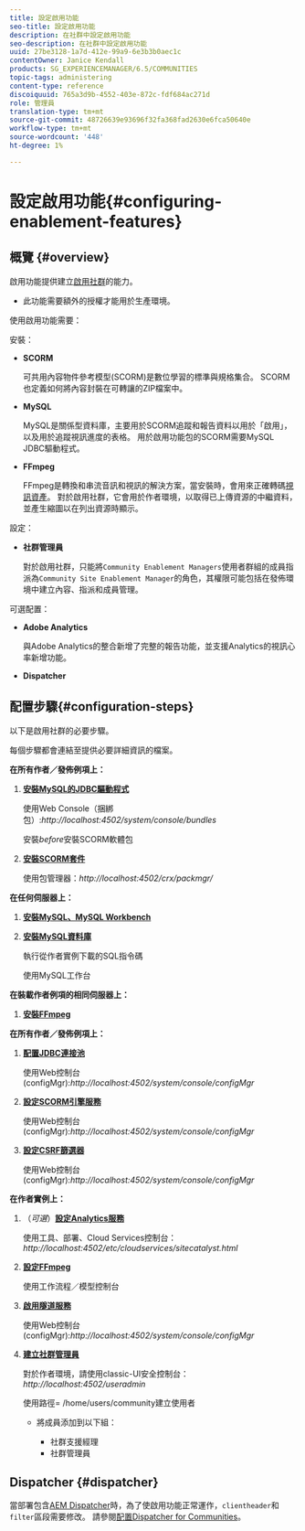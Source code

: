 ```yaml
---
title: 設定啟用功能
seo-title: 設定啟用功能
description: 在社群中設定啟用功能
seo-description: 在社群中設定啟用功能
uuid: 27be3128-1a7d-412e-99a9-6e3b3b0aec1c
contentOwner: Janice Kendall
products: SG_EXPERIENCEMANAGER/6.5/COMMUNITIES
topic-tags: administering
content-type: reference
discoiquuid: 765a3d9b-4552-403e-872c-fdf684ac271d
role: 管理員
translation-type: tm+mt
source-git-commit: 48726639e93696f32fa368fad2630e6fca50640e
workflow-type: tm+mt
source-wordcount: '448'
ht-degree: 1%

---
```



# 設定啟用功能{#configuring-enablement-features}

## 概覽 {#overview}

啟用功能提供建立[啟用社群](overview.md#enablement-community)的能力。

* 此功能需要額外的授權才能用於生產環境。

使用啟用功能需要：

安裝：

* **SCORM**

   可共用內容物件參考模型(SCORM)是數位學習的標準與規格集合。 SCORM也定義如何將內容封裝在可轉讓的ZIP檔案中。

* **MySQL**

   MySQL是關係型資料庫，主要用於SCORM追蹤和報告資料以用於「啟用」，以及用於追蹤視訊進度的表格。 用於啟用功能包的SCORM需要MySQL JDBC驅動程式。

* **FFmpeg**

   FFmpeg是轉換和串流音訊和視訊的解決方案，當安裝時，會用來正確轉碼[視訊資產](../../help/sites-authoring/default-components-foundation.md#video)。 對於啟用社群，它會用於作者環境，以取得已上傳資源的中繼資料，並產生縮圖以在列出資源時顯示。

設定：

* **社群管理員**

   對於啟用社群，只能將`Community Enablement Managers`使用者群組的成員指派為`Community Site Enablement Manager`的角色，其權限可能包括在發佈環境中建立內容、指派和成員管理。

可選配置：

* **Adobe Analytics**

   與Adobe Analytics的整合新增了完整的報告功能，並支援Analytics的視訊心率新增功能。

* **Dispatcher**

## 配置步驟{#configuration-steps}

以下是啟用社群的必要步驟。

每個步驟都會連結至提供必要詳細資訊的檔案。

**在所有作者／發佈例項上：**

1. **[安裝MySQL的JDBC驅動程式](deploy-communities.md#jdbc-driver-for-mysql)**

   使用Web Console（捆綁包）:*http://localhost:4502/system/console/bundles*

   安裝&#x200B;*before*&#x200B;安裝SCORM軟體包

1. **[安裝SCORM套件](deploy-communities.md#scorm-package)**


   使用包管理器：*http://localhost:4502/crx/packmgr/*

**在任何伺服器上：**

1. **[安裝MySQL、MySQL Workbench](mysql.md)**

1. **[安裝MySQL資料庫](mysql.md#database-setup)**

   執行從作者實例下載的SQL指令碼

   使用MySQL工作台

**在裝載作者例項的相同伺服器上：**

1. **[安裝FFmpeg](ffmpeg.md)**

**在所有作者／發佈例項上：**

1. **[配置JDBC連接池](mysql.md#configure-jdbc-connections)**

   使用Web控制台(configMgr):*http://localhost:4502/system/console/configMgr*

1. **[設定SCORM引擎服務](mysql.md#aem-communities-scormengine-service)**

   使用Web控制台(configMgr):*http://localhost:4502/system/console/configMgr*

1. **[設定CSRF篩選器](mysql.md#adobe-granite-csrf-filter)**

   使用Web控制台(configMgr):*http://localhost:4502/system/console/configMgr*

**在作者實例上：**

1. （*可選*）**[設定Analytics服務](analytics.md)**

   使用工具、部署、Cloud Services控制台：*http://localhost:4502/etc/cloudservices/sitecatalyst.html*

1. **[設定FFmpeg](ffmpeg.md#configure-ffmpeg-transcoding-service)**

   使用工作流程／模型控制台

1. **[啟用隧道服務](deploy-communities.md#tunnel-service-on-author)**

   使用Web控制台(configMgr):*http://localhost:4502/system/console/configMgr*

1. **[建立社群管理員](users.md#creating-community-members)**

   對於作者環境，請使用classic-UI安全控制台：*http://localhost:4502/useradmin*

   使用路徑= /home/users/community建立使用者

   * 將成員添加到以下組：

      * 社群支援經理
      * 社群管理員

## Dispatcher {#dispatcher}

當部署包含[AEM Dispatcher](https://helpx.adobe.com/experience-manager/dispatcher/using/dispatcher.html)時，為了使啟用功能正常運作，`clientheader`和`filter`區段需要修改。 請參閱[配置Dispatcher for Communities](dispatcher.md#enablement)。
